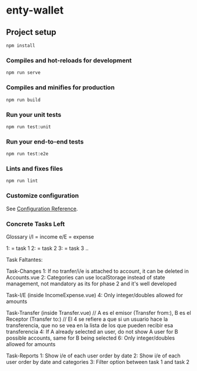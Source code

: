 # enty-wallet

## Project setup
```
npm install
```

### Compiles and hot-reloads for development
```
npm run serve
```

### Compiles and minifies for production
```
npm run build
```

### Run your unit tests
```
npm run test:unit
```

### Run your end-to-end tests
```
npm run test:e2e
```

### Lints and fixes files
```
npm run lint
```

### Customize configuration
See [Configuration Reference](https://cli.vuejs.org/config/).


### Concrete Tasks Left
Glossary
i/I = income
e/E = expense

1: = task 1
2: = task 2
3: = task 3
..

Task Faltantes:

Task-Changes
1: If no tranfer/i/e is attached to account, it can be deleted in Accounts.vue
2: Categories can use localStorage instead of state management, not mandatory as its for phase 2 and it's well developed

Task-I/E (inside IncomeExpense.vue)
4: Only integer/doubles allowed for amounts

Task-Transfer (inside Transfer.vue)
// A es el emisor (Transfer from:), B es el Receptor (Transfer to:)
// El 4 se refiere a que si un usuario hace la transferencia, que no se vea en la lista de los que pueden recibir esa transferencia
4: If A already selected an user, do not show A user for B possible accounts, same for B being selected
6: Only integer/doubles allowed for amounts

Task-Reports
1: Show i/e of each user order by date
2: Show i/e of each user order by date and categories
3: Filter option between task 1 and task 2



